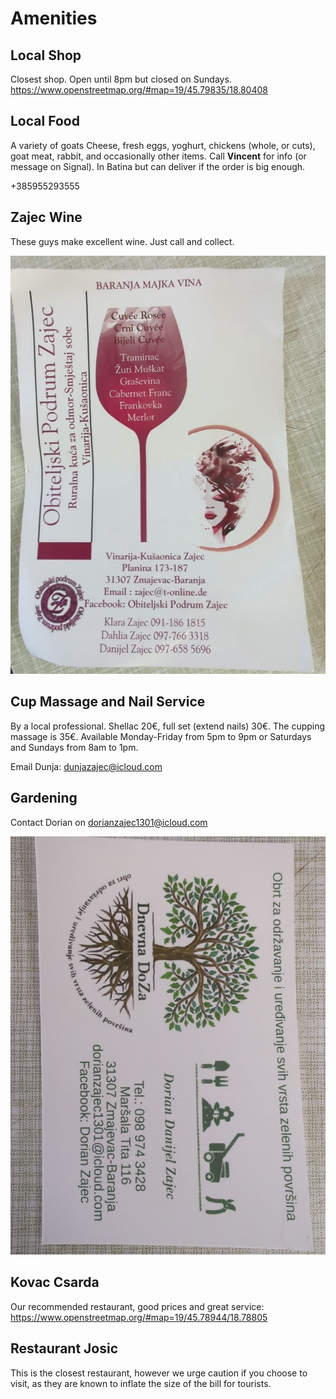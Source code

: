 # Amenities

## Local Shop

Closest shop.  Open until 8pm but closed on Sundays.  https://www.openstreetmap.org/#map=19/45.79835/18.80408

## Local Food

A variety of goats Cheese, fresh eggs, yoghurt, chickens (whole, or cuts), goat meat, rabbit, and occasionally other items.  Call **Vincent** for info (or message on Signal).  In Batina but can deliver if the order is big enough.

+385955293555

## Zajec Wine

These guys make excellent wine.  Just call and collect.

![](static/assets/img/zajecwine.png)

## Cup Massage and Nail Service

By a local professional. Shellac 20€, full set (extend nails) 30€.  The cupping massage is 35€.
Available Monday-Friday from 5pm to 9pm or Saturdays and Sundays from 8am to 1pm.  

Email Dunja:  dunjazajec@icloud.com

## Gardening

Contact Dorian on dorianzajec1301@icloud.com

![](static/assets/img/gardening.png)

## Kovac Csarda

Our recommended restaurant, good prices and great service:  https://www.openstreetmap.org/#map=19/45.78944/18.78805

## Restaurant Josic

This is the closest restaurant, however we urge caution if you choose to visit, as they are known to inflate the size of the bill for tourists.

